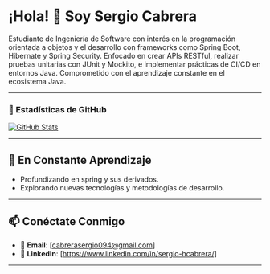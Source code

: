 # ¡Hola! 👋 Soy Sergio Cabrera

Estudiante de Ingeniería de Software con interés en la programación orientada a objetos y el desarrollo con frameworks como Spring Boot, Hibernate y Spring Security. Enfocado en crear APIs RESTful, realizar pruebas unitarias con JUnit y Mockito, e implementar prácticas de CI/CD en entornos Java. Comprometido con el aprendizaje constante en el ecosistema Java.

---

### 🌟 Estadísticas de GitHub

[![GitHub Stats](https://github-readme-stats.vercel.app/api?username=serg10arg&show_icons=true&theme=radical)](https://github.com/serg10arg)

---

## 🌱 En Constante Aprendizaje

- Profundizando en spring y sus derivados.
- Explorando nuevas tecnologías y metodologías de desarrollo.

---

## 📫 Conéctate Conmigo

- 📧 **Email**: [cabrerasergio094@gmail.com]
- 💼 **LinkedIn**: [https://www.linkedin.com/in/sergio-hcabrera/]

---
